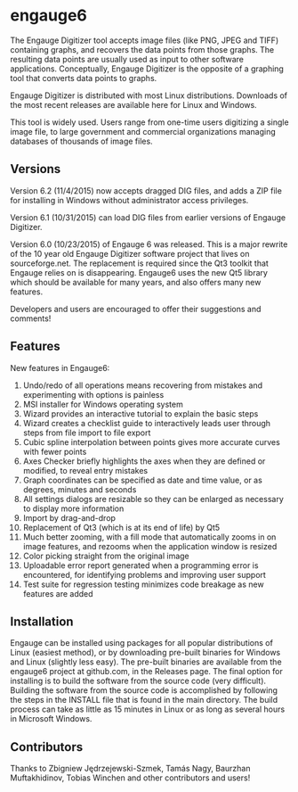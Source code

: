 engauge6
========

The Engauge Digitizer tool accepts image files (like PNG, JPEG and TIFF) containing graphs, and recovers the data points from those graphs. The resulting data points are usually used as input to other software applications. Conceptually, Engauge Digitizer is the opposite of a graphing tool that converts data points to graphs.

Engauge Digitizer is distributed with most Linux distributions. Downloads of the most recent releases are available here for Linux and Windows. 

This tool is widely used. Users range from one-time users digitizing a single image file, to large government and commercial organizations managing databases of thousands of image files.

Versions
--------
Version 6.2 (11/4/2015) now accepts dragged DIG files, and adds a ZIP file for installing in Windows without administrator
access privileges.

Version 6.1 (10/31/2015) can load DIG files from earlier versions of Engauge Digitizer.

Version 6.0 (10/23/2015) of Engauge 6 was released. This is a major rewrite of the 10 year old Engauge Digitizer software project that lives on sourceforge.net. The replacement is required since the Qt3 toolkit that Engauge relies on is disappearing. Engauge6 uses the new Qt5 library which should be available for many years, and also offers many new features.

Developers and users are encouraged to offer their suggestions and comments!

Features
--------
New features in Engauge6:

1. Undo/redo of all operations means recovering from mistakes and experimenting with options is painless
2. MSI installer for Windows operating system
3. Wizard provides an interactive tutorial to explain the basic steps
4. Wizard creates a checklist guide to interactively leads user through steps from file import to file export
5. Cubic spline interpolation between points gives more accurate curves with fewer points
6. Axes Checker briefly highlights the axes when they are defined or modified, to reveal entry mistakes
7. Graph coordinates can be specified as date and time value, or as degrees, minutes and seconds
8. All settings dialogs are resizable so they can be enlarged as necessary to display more information
9. Import by drag-and-drop
10. Replacement of Qt3 (which is at its end of life) by Qt5
11. Much better zooming, with a fill mode that automatically zooms in on image features, and rezooms when the
    application window is resized
12. Color picking straight from the original image
13. Uploadable error report generated when a programming error is encountered, for identifying problems and improving
    user support
14. Test suite for regression testing minimizes code breakage as new features are added

Installation
------------
Engauge can be installed using packages for all popular distributions of Linux (easiest method), or by downloading
pre-built binaries for Windows and Linux (slightly less easy). The pre-built binaries are available from the engauge6
project at github.com, in the Releases page. The final option for installing is to build the software from the source
code (very difficult). Building the software from the source code is accomplished by following the steps in the INSTALL 
file that is found in the main directory. The build process can take as little as 15 minutes in Linux or as long as 
several hours in Microsoft Windows.

Contributors
------------
Thanks to Zbigniew Jędrzejewski-Szmek, Tamás Nagy, Baurzhan Muftakhidinov, Tobias Winchen and other contributors and users!
